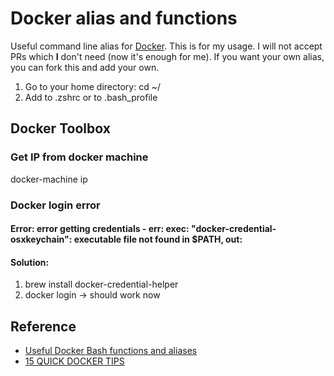 # Docker alias and functions

Useful command line alias for [Docker](https://www.docker.io/). This is for my usage. I will not accept PRs which **I** don't need (now it's enough for me). If you want your own alias, you can fork this and add your own. 

1. Go to your home directory: cd ~/ 
2. Add to .zshrc or to .bash_profile

## Docker Toolbox

### Get IP from docker machine
docker-machine ip

### Docker login error
#### Error: error getting credentials - err: exec: "docker-credential-osxkeychain": executable file not found in $PATH, out:
#### Solution:
1. brew install docker-credential-helper
2. docker login -> should work now

## Reference

- [Useful Docker Bash functions and aliases](http://kartar.net/2014/03/useful-docker-bash-functions-and-aliases)
- [15 QUICK DOCKER TIPS](https://labs.ctl.io/15-quick-docker-tips/)
